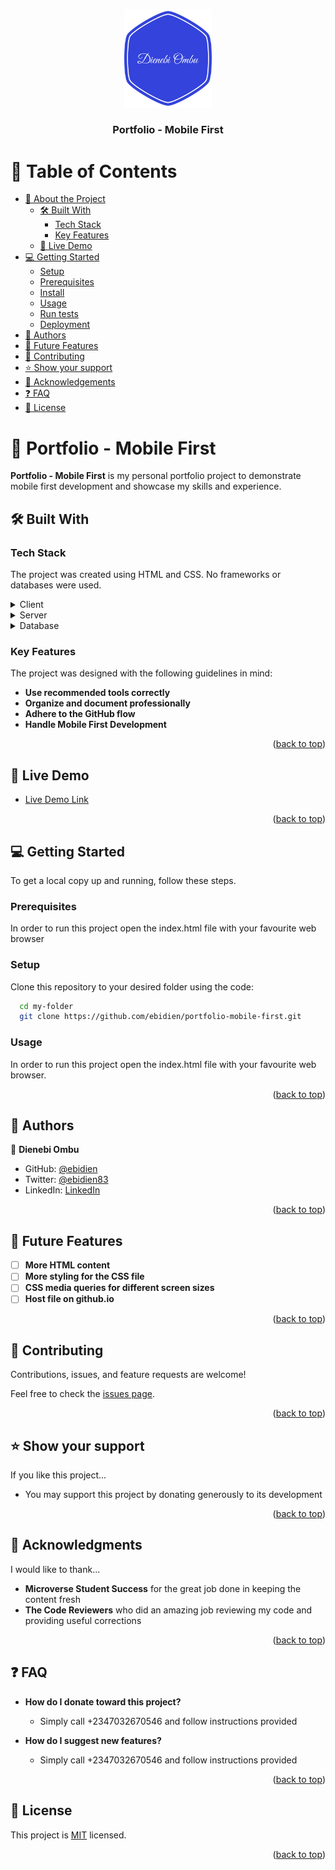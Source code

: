 <a name="readme-top"></a>

<div align="center">

  <img src="dienebi-ombu-logo.png" alt="logo" width="140"  height="auto" />
  <br/>

  <h3><b>Portfolio - Mobile First</b></h3>

</div>

<!-- TABLE OF CONTENTS -->

# 📗 Table of Contents

- [📖 About the Project](#about-project)
  - [🛠 Built With](#built-with)
    - [Tech Stack](#tech-stack)
    - [Key Features](#key-features)
  - [🚀 Live Demo](#live-demo)
- [💻 Getting Started](#getting-started)
  - [Setup](#setup)
  - [Prerequisites](#prerequisites)
  - [Install](#install)
  - [Usage](#usage)
  - [Run tests](#run-tests)
  - [Deployment](#triangular_flag_on_post-deployment)
- [👥 Authors](#authors)
- [🔭 Future Features](#future-features)
- [🤝 Contributing](#contributing)
- [⭐️ Show your support](#support)
- [🙏 Acknowledgements](#acknowledgements)
- [❓ FAQ](#faq)
- [📝 License](#license)

<!-- PROJECT DESCRIPTION -->

# 📖 Portfolio - Mobile First <a name="about-project"></a>

**Portfolio - Mobile First** is my personal portfolio project to demonstrate mobile first development and showcase my skills and experience.

## 🛠 Built With <a name="built-with"></a>

### Tech Stack <a name="tech-stack"></a>

The project was created using HTML and CSS. No frameworks or databases were used.

<details>
  <summary>Client</summary>
  <ul>
    <li>None</li>
  </ul>
</details>

<details>
  <summary>Server</summary>
  <ul>
    <li>None</li>
  </ul>
</details>

<details>
<summary>Database</summary>
  <ul>
    <li>None</li>
  </ul>
</details>

<!-- Features -->

### Key Features <a name="key-features"></a>

The project was designed with the following guidelines in mind:

- **Use recommended tools correctly**
- **Organize and document professionally**
- **Adhere to the GitHub flow**
- **Handle Mobile First Development**

<p align="right">(<a href="#readme-top">back to top</a>)</p>

<!-- LIVE DEMO -->

## 🚀 Live Demo <a name="live-demo"></a>

- [Live Demo Link](https://ebidien.github.io/portfolio-mobile-first/)

<p align="right">(<a href="#readme-top">back to top</a>)</p>

<!-- GETTING STARTED -->

## 💻 Getting Started <a name="getting-started"></a>

To get a local copy up and running, follow these steps.

### Prerequisites

In order to run this project open the index.html file with your favourite web browser

### Setup

Clone this repository to your desired folder using the code:

```sh
  cd my-folder
  git clone https://github.com/ebidien/portfolio-mobile-first.git
```

### Usage

In order to run this project open the index.html file with your favourite web browser.

<p align="right">(<a href="#readme-top">back to top</a>)</p>

<!-- AUTHORS -->

## 👥 Authors <a name="authors"></a>

👤 **Dienebi Ombu**

- GitHub: [@ebidien](https://github.com/ebidien)
- Twitter: [@ebidien83](https://twitter.com/ebidien83)
- LinkedIn: [LinkedIn](https://linkedin.com/in/ebidien)

<p align="right">(<a href="#readme-top">back to top</a>)</p>

<!-- FUTURE FEATURES -->

## 🔭 Future Features <a name="future-features"></a>

- [ ] **More HTML content**
- [ ] **More styling for the CSS file**
- [ ] **CSS media queries for different screen sizes**
- [ ] **Host file on github.io**

<p align="right">(<a href="#readme-top">back to top</a>)</p>

<!-- CONTRIBUTING -->

## 🤝 Contributing <a name="contributing"></a>

Contributions, issues, and feature requests are welcome!

Feel free to check the [issues page](#).

<p align="right">(<a href="#readme-top">back to top</a>)</p>

<!-- SUPPORT -->

## ⭐️ Show your support <a name="support"></a>

If you like this project...
  - You may support this project by donating generously to its development

<p align="right">(<a href="#readme-top">back to top</a>)</p>

<!-- ACKNOWLEDGEMENTS -->

## 🙏 Acknowledgments <a name="acknowledgements"></a>

I would like to thank...
  - **Microverse Student Success** for the great job done in keeping the content fresh
  - **The Code Reviewers** who did an amazing job reviewing my code and providing useful corrections

<p align="right">(<a href="#readme-top">back to top</a>)</p>

<!-- FAQ (optional) -->

## ❓ FAQ <a name="faq"></a>

- **How do I donate toward this project?**

  - Simply call +2347032670546 and follow instructions provided

- **How do I suggest new features?**

  - Simply call +2347032670546 and follow instructions provided

<p align="right">(<a href="#readme-top">back to top</a>)</p>

<!-- LICENSE -->

## 📝 License <a name="license"></a>

This project is [MIT](./MIT.md) licensed.

<p align="right">(<a href="#readme-top">back to top</a>)</p>